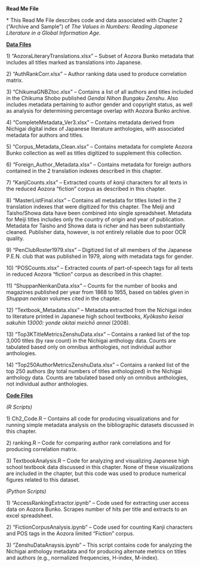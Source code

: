 **Read Me File**

\* This Read Me File describes code and data associated with Chapter 2
(“Archive and Sample”) of *The Values in Numbers: Reading Japanese
Literature in a Global Information Age*.

**<u>Data Files</u>**

1\) “AozoraLiteraryTranslations.xlsx” – Subset of Aozora Bunko metadata
that includes all titles marked as translations into Japanese.

2\) “AuthRankCorr.xlsx” – Author ranking data used to produce
correlation matrix.

3\) “ChikumaGNBZtoc.xlsx” – Contains a list of all authors and titles
included in the Chikuma Shobo published *Gendai Nihon Bungaku Zenshu*.
Also includes metadata pertaining to author gender and copyright status,
as well as analysis for determining percentage overlap with Aozora Bunko
archive.

4\) “CompleteMetadata\_Ver3.xlsx” – Contains metadata derived from
Nichigai digital index of Japanese literature anthologies, with
associated metadata for authors and titles.

5\) “Corpus\_Metadata\_Clean.xlsx” – Contains metadata for complete
Aozora Bunko collection as well as titles digitized to supplement this
collection.

6\) “Foreign\_Author\_Metadata.xlsx” – Contains metadata for foreign
authors contained in the 2 translation indexes described in this
chapter.

7\) “KanjiCounts.xlsx” – Extracted counts of *kanji* characters for all
texts in the reduced Aozora “fiction” corpus as described in this
chapter.

8\) “MasterListFinal.xlsx” – Contains all metadata for titles listed in
the 2 translation indexes that were digitized for this chapter. The
Meiji and Taisho/Showa data have been combined into single spreadsheet.
Metadata for Meiji titles includes only the country of origin and year
of publication. Metadata for Taisho and Showa data is richer and has
been substantially cleaned. Publisher data, however, is not entirely
reliable due to poor OCR quality.

9\) “PenClubRoster1979.xlsx” – Digitized list of all members of the
Japanese P.E.N. club that was published in 1979, along with metadata
tags for gender.

10\) “POSCounts.xlsx” – Extracted counts of part-of-speech tags for all
texts in reduced Aozora “fiction” corpus as described in this chapter.

11\) “ShuppanNenkanData.xlsx” – Counts for the number of books and
magazines published per year from 1868 to 1955, based on tables given in
*Shuppan nenkan* volumes cited in the chapter.

12\) “Textbook\_Metadata.xlsx” – Metadata extracted from the Nichigai
index to literature printed in Japanese high school textbooks, *Kyōkasho
keisai sakuhin 13000: yonde okitai meichō annai* (2008).

13\) “Top3KTitleMetricsZenshuData.xlsx” – Contains a ranked list of the
top 3,000 titles (by raw count) in the Nichigai anthology data. Counts
are tabulated based only on omnibus anthologies, not individual author
anthologies.

14\) “Top250AuthorMetricsZenshuData.xlsx” – Contains a ranked list of
the top 250 authors (by total numbers of titles anthologized) in the
Nichigai anthology data. Counts are tabulated based only on omnibus
anthologies, not individual author anthologies.

**<u>Code Files</u>**

*(R Scripts)*

1\) Ch2\_Code.R – Contains all code for producing visualizations and for
running simple metadata analysis on the bibliographic datasets discussed
in this chapter.

2\) ranking.R – Code for comparing author rank correlations and for
producing correlation matrix.

3\) TextbookAnalysis.R – Code for analyzing and visualizing Japanese
high school textbook data discussed in this chapter. None of these
visualizations are included in the chapter, but this code was used to
produce numerical figures related to this dataset.

*(Python Scripts)*

1\) “AccessRankingExtractor.ipynb” – Code used for extracting user
access data on Aozora Bunko. Scrapes number of hits per title and
extracts to an excel spreadsheet.

2\) “FictionCorpusAnalysis.ipynb” – Code used for counting Kanji
characters and POS tags in the Aozora limited “Fiction” corpus.

3\) “ZenshuDataAnaysis.ipynb” – This script contains code for analyzing
the Nichigai anthology metadata and for producing alternate metrics on
titles and authors (e.g., normalized frequencies, H-index, M-index).